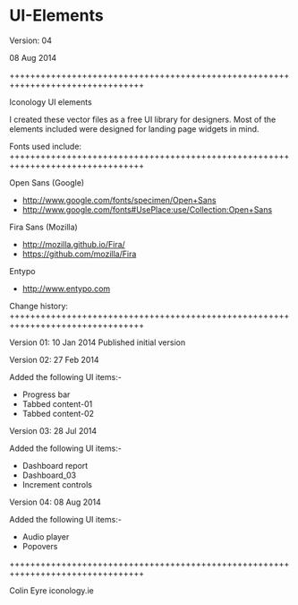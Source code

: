 UI-Elements
===========


Version: 04

08 Aug 2014

++++++++++++++++++++++++++++++++++++++++++++++++++++++++++++++++++++++++++++++++


Iconology UI elements

I created these vector files as a free UI library for designers. Most of the elements included were designed for landing page widgets in mind.




Fonts used include:
++++++++++++++++++++++++++++++++++++++++++++++++++++++++++++++++++++++++++++++++

Open Sans (Google)
 + http://www.google.com/fonts/specimen/Open+Sans
 + http://www.google.com/fonts#UsePlace:use/Collection:Open+Sans


Fira Sans (Mozilla)
 + http://mozilla.github.io/Fira/
 + https://github.com/mozilla/Fira

Entypo
 + http://www.entypo.com



Change history:
++++++++++++++++++++++++++++++++++++++++++++++++++++++++++++++++++++++++++++++++

Version 01: 10 Jan 2014
Published initial version


Version 02: 27 Feb 2014

Added the following UI items:-
- Progress bar
- Tabbed content-01
- Tabbed content-02


Version 03: 28 Jul 2014

Added the following UI items:-
- Dashboard report
- Dashboard_03
- Increment controls


Version 04: 08 Aug 2014

Added the following UI items:-
- Audio player
- Popovers


++++++++++++++++++++++++++++++++++++++++++++++++++++++++++++++++++++++++++++++++

Colin Eyre
iconology.ie